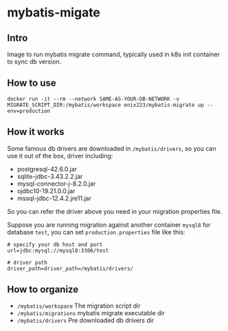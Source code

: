 # mybatis-migate

## Intro

Image to run mybatis migrate command, typically used in k8s init container to sync db version.

## How to use

```
docker run -it --rm --network SAME-AS-YOUR-DB-NETWORK -v MIGRATE_SCRIPT_DIR:/mybatis/workspace enix223/mybatis-migrate up --env=production
```

## How it works

Some famous db drivers are downloaded in `/mybatis/drivers`, so you can use it out of the box, driver including:
* postgresql-42.6.0.jar
* sqlite-jdbc-3.43.2.2.jar
* mysql-connector-j-8.2.0.jar
* ojdbc10-19.21.0.0.jar
* mssql-jdbc-12.4.2.jre11.jar

So you can refer the driver above you need in your migration properties file.

Suppose you are running migration against another container `mysql8` for database `test`, you can set `production.properties` file like this:

```
# specify your db host and port
url=jdbc:mysql://mysql8:3306/test

# driver path
driver_path=driver_path=/mybatis/drivers/
```

## How to organize

* `/mybatis/workspace` The migration script dir
* `/mybatis/migrations` mybatis migrate executable dir
* `/mybatis/drivers` Pre downloaded db drivers dir